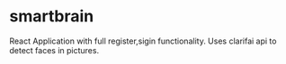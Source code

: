 # smartbrain
React Application with full register,sigin functionality. Uses clarifai api to detect faces in pictures. 
